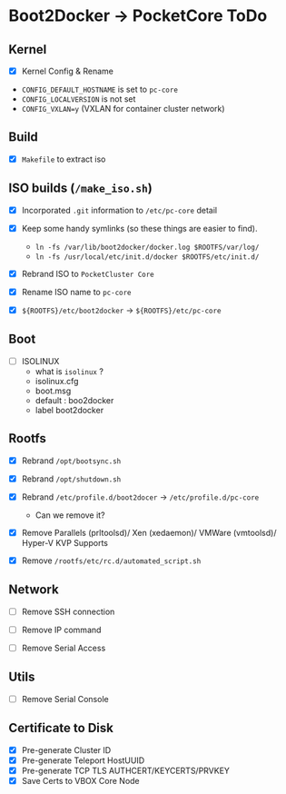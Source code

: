 # Boot2Docker -> PocketCore ToDo

## Kernel

- [x] Kernel Config & Rename
 * `CONFIG_DEFAULT_HOSTNAME` is set to `pc-core`
 * `CONFIG_LOCALVERSION` is not set
 * `CONFIG_VXLAN=y` (VXLAN for container cluster network)

## Build

- [x] `Makefile` to extract iso


## ISO builds (`/make_iso.sh`)

- [x] Incorporated `.git` information to `/etc/pc-core` detail
- [x] Keep some handy symlinks (so these things are easier to find).
  * `ln -fs /var/lib/boot2docker/docker.log $ROOTFS/var/log/`
  * `ln -fs /usr/local/etc/init.d/docker $ROOTFS/etc/init.d/`

- [x] Rebrand ISO to `PocketCluster Core`
- [x] Rename ISO name to `pc-core`
- [x] `${ROOTFS}/etc/boot2docker` -> `${ROOTFS}/etc/pc-core`


## Boot

- [ ] ISOLINUX
  * what is `isolinux` ?
  * isolinux.cfg
  * boot.msg
  * default : boo2docker
  * label boot2docker


## Rootfs
- [x] Rebrand `/opt/bootsync.sh`
- [x] Rebrand `/opt/shutdown.sh`
- [x] Rebrand `/etc/profile.d/boot2docer` -> `/etc/profile.d/pc-core`
  * Can we remove it?

- [x] Remove Parallels (prltoolsd)/ Xen (xedaemon)/ VMWare (vmtoolsd)/ Hyper-V KVP Supports
- [x] Remove `/rootfs/etc/rc.d/automated_script.sh`

## Network

- [ ] Remove SSH connection
- [ ] Remove IP command
- [ ] Remove Serial Access


## Utils

- [ ] Remove Serial Console


## Certificate to Disk

- [x] Pre-generate Cluster ID
- [x] Pre-generate Teleport HostUUID
- [x] Pre-generate TCP TLS AUTHCERT/KEYCERTS/PRVKEY
- [x] Save Certs to VBOX Core Node
